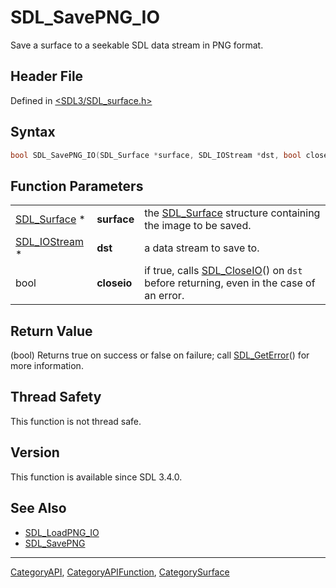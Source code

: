 # SDL_SavePNG_IO

Save a surface to a seekable SDL data stream in PNG format.

## Header File

Defined in [<SDL3/SDL_surface.h>](https://github.com/libsdl-org/SDL/blob/main/include/SDL3/SDL_surface.h)

## Syntax

```c
bool SDL_SavePNG_IO(SDL_Surface *surface, SDL_IOStream *dst, bool closeio);
```

## Function Parameters

|                                |             |                                                                                                      |
| ------------------------------ | ----------- | ---------------------------------------------------------------------------------------------------- |
| [SDL_Surface](SDL_Surface) *   | **surface** | the [SDL_Surface](SDL_Surface) structure containing the image to be saved.                           |
| [SDL_IOStream](SDL_IOStream) * | **dst**     | a data stream to save to.                                                                            |
| bool                           | **closeio** | if true, calls [SDL_CloseIO](SDL_CloseIO)() on `dst` before returning, even in the case of an error. |

## Return Value

(bool) Returns true on success or false on failure; call
[SDL_GetError](SDL_GetError)() for more information.

## Thread Safety

This function is not thread safe.

## Version

This function is available since SDL 3.4.0.

## See Also

- [SDL_LoadPNG_IO](SDL_LoadPNG_IO)
- [SDL_SavePNG](SDL_SavePNG)

----
[CategoryAPI](CategoryAPI), [CategoryAPIFunction](CategoryAPIFunction), [CategorySurface](CategorySurface)

